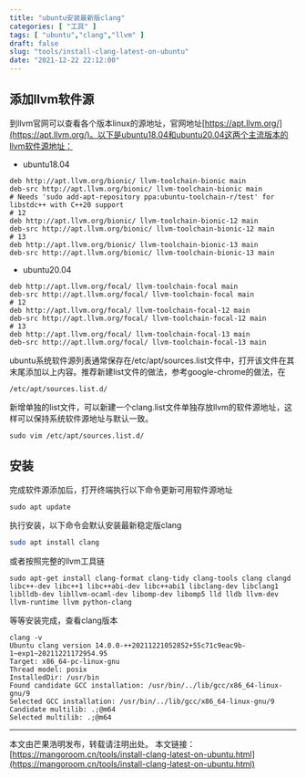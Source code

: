 ```yaml
---
title: "ubuntu安装最新版clang"
categories: [ "工具" ]
tags: [ "ubuntu","clang","llvm" ]
draft: false
slug: "tools/install-clang-latest-on-ubuntu"
date: "2021-12-22 22:12:00"
---
```


## 添加llvm软件源

到llvm官网可以查看各个版本linux的源地址，官网地址[https://apt.llvm.org/](https://apt.llvm.org/)。以下是ubuntu18.04和ubuntu20.04这两个主流版本的llvm软件源地址：

- ubuntu18.04

```
deb http://apt.llvm.org/bionic/ llvm-toolchain-bionic main
deb-src http://apt.llvm.org/bionic/ llvm-toolchain-bionic main
# Needs 'sudo add-apt-repository ppa:ubuntu-toolchain-r/test' for libstdc++ with C++20 support
# 12
deb http://apt.llvm.org/bionic/ llvm-toolchain-bionic-12 main
deb-src http://apt.llvm.org/bionic/ llvm-toolchain-bionic-12 main
# 13
deb http://apt.llvm.org/bionic/ llvm-toolchain-bionic-13 main
deb-src http://apt.llvm.org/bionic/ llvm-toolchain-bionic-13 main
```

- ubuntu20.04

```
deb http://apt.llvm.org/focal/ llvm-toolchain-focal main
deb-src http://apt.llvm.org/focal/ llvm-toolchain-focal main
# 12
deb http://apt.llvm.org/focal/ llvm-toolchain-focal-12 main
deb-src http://apt.llvm.org/focal/ llvm-toolchain-focal-12 main
# 13
deb http://apt.llvm.org/focal/ llvm-toolchain-focal-13 main
deb-src http://apt.llvm.org/focal/ llvm-toolchain-focal-13 main
```

ubuntu系统软件源列表通常保存在/etc/apt/sources.list文件中，打开该文件在其末尾添加以上内容。推荐新建list文件的做法，参考google-chrome的做法，在

```
/etc/apt/sources.list.d/
```

新增单独的list文件，可以新建一个clang.list文件单独存放llvm的软件源地址，这样可以保持系统软件源地址与默认一致。

```
sudo vim /etc/apt/sources.list.d/
```

## 安装

完成软件源添加后，打开终端执行以下命令更新可用软件源地址

```
sudo apt update
```

执行安装，以下命令会默认安装最新稳定版clang

```bash
sudo apt install clang
```

或者按照完整的llvm工具链

```
sudo apt-get install clang-format clang-tidy clang-tools clang clangd libc++-dev libc++1 libc++abi-dev libc++abi1 libclang-dev libclang1 liblldb-dev libllvm-ocaml-dev libomp-dev libomp5 lld lldb llvm-dev llvm-runtime llvm python-clang
```

等等安装完成，查看clang版本

```
clang -v
Ubuntu clang version 14.0.0-++20211221052852+55c71c9eac9b-1~exp1~20211221172954.95
Target: x86_64-pc-linux-gnu
Thread model: posix
InstalledDir: /usr/bin
Found candidate GCC installation: /usr/bin/../lib/gcc/x86_64-linux-gnu/9
Selected GCC installation: /usr/bin/../lib/gcc/x86_64-linux-gnu/9
Candidate multilib: .;@m64
Selected multilib: .;@m64
```

-----

本文由芒果浩明发布，转载请注明出处。
本文链接：[https://mangoroom.cn/tools/install-clang-latest-on-ubuntu.html](https://mangoroom.cn/tools/install-clang-latest-on-ubuntu.html)